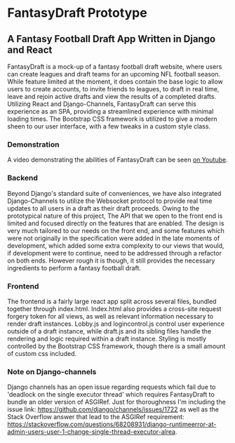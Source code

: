 # FantasyDraft Prototype
## A Fantasy Football Draft App Written in Django and React

FantasyDraft is a mock-up of a fantasy football draft website, where users can create leagues and draft teams for an upcoming NFL football season.  While feature limited at the moment, it does contain the base logic to allow users to create accounts, to invite friends to leagues, to draft in real time, leave and rejoin active drafts and view the results of a completed drafts.  Utilizing React and Django-Channels, FantasyDraft can serve this experience as an SPA, providing a streamlined experience with minimal loading times.  The Bootstrap CSS framework is utilized to give a modern sheen to our user interface, with a few tweaks in a custom style class.

### Demonstration
A video demonstrating the abilities of FantasyDraft can be seen [on Youtube](https://youtu.be/TAqgxlCbyzQ).

### Backend
Beyond Django's standard suite of conveniences, we have also integrated Django-Channels to utilize the Websocket protocol to provide real time updates to all users in a draft as their draft proceeds.  Owing to the prototypical nature of this project, The API that we open to the front end is limited and focused directly on the features that are enabled.  The design is very much tailored to our needs on the front end, and some features which were not originally in the specification were added in the late moments of development, which added some extra complexity to our views that would, if development were to continue, need to be addressed through a refactor on both ends.  However rough it is though, it still provides the necessary ingredients to perform a fantasy football draft.

### Frontend
The frontend is a fairly large react app split across several files, bundled together through index.html.  Index.html also provides a cross-site request forgery token for all views, as well as relevant information necessary to render draft instances.  Lobby.js and logincontrol.js control user experience outside of a draft instance, while draft.js and its sibling files handle the rendering and logic required within a draft instance.  Styling is mostly controlled by the Bootstrap CSS framework, though there is a small amount of custom css included.  

### Note on Django-channels
Django channels has an open issue regarding requests which fail due to 'deadlock on the single executor thread' which requires FantasyDraft to bundle an older version of ASGIRef.  Just for thoroughness I'm including the issue link: https://github.com/django/channels/issues/1722 as well as the Stack Overflow answer that lead to the ASGIRef requirement: https://stackoverflow.com/questions/68208931/django-runtimeerror-at-admin-users-user-1-change-single-thread-executor-alrea.

